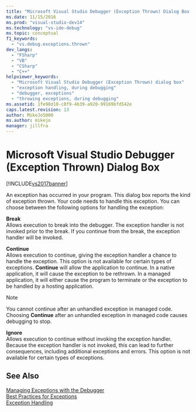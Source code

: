 ```yaml
---
title: "Microsoft Visual Studio Debugger (Exception Thrown) Dialog Box | Microsoft Docs"
ms.date: 11/15/2016
ms.prod: "visual-studio-dev14"
ms.technology: "vs-ide-debug"
ms.topic: conceptual
f1_keywords: 
  - "vs.debug.exceptions.thrown"
dev_langs: 
  - "FSharp"
  - "VB"
  - "CSharp"
  - "C++"
helpviewer_keywords: 
  - "Microsoft Visual Studio Debugger (Exception Thrown) dialog box"
  - "exception handling, during debugging"
  - "debugger, exceptions"
  - "throwing exceptions, during debugging"
ms.assetid: 1fe98d10-c8f9-4b39-a920-99169bfd542e
caps.latest.revision: 13
author: MikeJo5000
ms.author: mikejo
manager: jillfra
---
```

# Microsoft Visual Studio Debugger (Exception Thrown) Dialog Box
[!INCLUDE[vs2017banner](../includes/vs2017banner.md)]

An exception has occurred in your program. This dialog box reports the kind of exception thrown. Your code needs to handle this exception. You can choose between the following options for handling the exception:  
  
 **Break**  
 Allows execution to break into the debugger. The exception handler is not invoked prior to the break. If you continue from the break, the exception handler will be invoked.  
  
 **Continue**  
 Allows execution to continue, giving the exception handler a chance to handle the exception. This option is not available for certain types of exceptions. **Continue** will allow the application to continue. In a native application, it will cause the exception to be rethrown. In a managed application, it will either cause the program to terminate or the exception to be handled by a hosting application.  
  
> [!NOTE]
> You cannot continue after an unhandled exception in managed code. Choosing **Continue** after an unhandled exception in managed code causes debugging to stop.  
  
 **Ignore**  
 Allows execution to continue without invoking the exception handler. Because the exception handler is not invoked, this can lead to further consequences, including additional exceptions and errors. This option is not available for certain types of exceptions.  
  
## See Also  
 [Managing Exceptions with the Debugger](../debugger/managing-exceptions-with-the-debugger.md)   
 [Best Practices for Exceptions](https://msdn.microsoft.com/library/f06da765-235b-427a-bfb6-47cd219af539)   
 [Exception Handling](/cpp/extensions/exception-handling-cpp-component-extensions)
